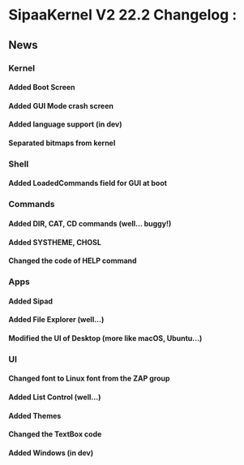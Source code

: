 # SipaaKernel V2 22.2 Changelog :
## News
### Kernel
#### Added Boot Screen
#### Added GUI Mode crash screen
#### Added language support (in dev)
#### Separated bitmaps from kernel
### Shell
#### Added LoadedCommands field for GUI at boot
### Commands
#### Added DIR, CAT, CD commands (well... buggy!)
#### Added SYSTHEME, CHOSL
#### Changed the code of HELP command
### Apps
#### Added Sipad
#### Added File Explorer (well...)
#### Modified the UI of Desktop (more like macOS, Ubuntu...)
### UI
#### Changed font to Linux font from the ZAP group
#### Added List Control (well...)
#### Added Themes
#### Changed the TextBox code
#### Added Windows (in dev)
